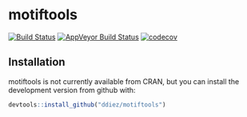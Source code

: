 motiftools
================

[![Build Status](https://travis-ci.org/ddiez/motiftools.svg?branch=master)](https://travis-ci.org/ddiez/motiftools) [![AppVeyor Build Status](https://ci.appveyor.com/api/projects/status/github/ddiez/motiftools?branch=master&svg=true)](https://ci.appveyor.com/project/ddiez/motiftools) [![codecov](https://codecov.io/gh/ddiez/motiftools/branch/master/graph/badge.svg)](https://codecov.io/gh/ddiez/motiftools)

Installation
------------

motiftools is not currently available from CRAN, but you can install the development version from github with:

``` r
devtools::install_github("ddiez/motiftools")
```
